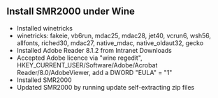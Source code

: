 ## Install SMR2000 under Wine

   * Installed winetricks
   * winetricks: fakeie, vb6run, mdac25, mdac28, jet40, vcrun6, wsh56, allfonts, riched30, mdac27, native_mdac, native_oldaut32, gecko
   * Installed Adobe Reader 8.1.2 from Intranet Downloads
   * Accepted Adobe licence via "wine regedit", HKEY_CURRENT_USER/Software/Adobe/Acrobat Reader/8.0/AdobeViewer, add a DWORD "EULA" = "1"
   * Installed SMR2000
   * Updated SMR2000 by running update self-extracting zip files
